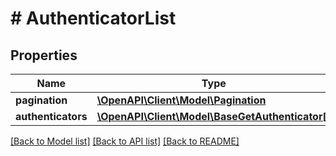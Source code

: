 # # AuthenticatorList

## Properties

Name | Type | Description | Notes
------------ | ------------- | ------------- | -------------
**pagination** | [**\OpenAPI\Client\Model\Pagination**](Pagination.md) |  |
**authenticators** | [**\OpenAPI\Client\Model\BaseGetAuthenticator[]**](BaseGetAuthenticator.md) |  |

[[Back to Model list]](../../README.md#models) [[Back to API list]](../../README.md#endpoints) [[Back to README]](../../README.md)
